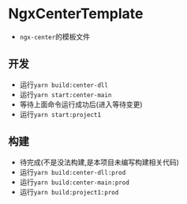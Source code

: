# NgxCenterTemplate

- `ngx-center`的模板文件

## 开发

- 运行`yarn build:center-dll`
- 运行`yarn start:center-main`
- 等待上面命令运行成功后(进入等待变更)
- 运行`yarn start:project1`

## 构建

- 待完成(不是没法构建,是本项目未编写构建相关代码)
- 运行`yarn build:center-dll:prod`
- 运行`yarn build:center-main:prod`
- 运行`yarn build:project1:prod`
